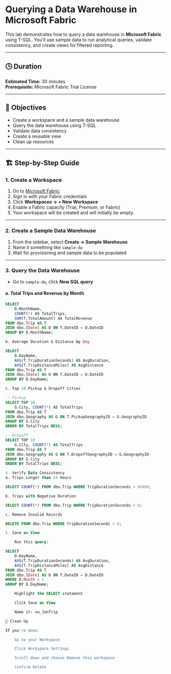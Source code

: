 # Querying a Data Warehouse in Microsoft Fabric

This lab demonstrates how to query a data warehouse in **Microsoft Fabric** using T-SQL. You'll use sample data to run analytical queries, validate consistency, and create views for filtered reporting.

---

## 🕒 Duration

**Estimated Time:** 30 minutes  
**Prerequisite:** Microsoft Fabric Trial License

---

## 🚀 Objectives

- Create a workspace and a sample data warehouse
- Query the data warehouse using T-SQL
- Validate data consistency
- Create a reusable view
- Clean up resources

---

## 🏗 Step-by-Step Guide

### 1. Create a Workspace

1. Go to [Microsoft Fabric](https://app.fabric.microsoft.com/home?experience=fabric)
2. Sign in with your Fabric credentials
3. Click **Workspaces → + New Workspace**
4. Enable a Fabric capacity (Trial, Premium, or Fabric)
5. Your workspace will be created and will initially be empty.

---

### 2. Create a Sample Data Warehouse

1. From the sidebar, select **Create → Sample Warehouse**
2. Name it something like `sample-dw`
3. Wait for provisioning and sample data to be populated

---

### 3. Query the Data Warehouse

- Go to `sample-dw`, click **New SQL query**

#### a. Total Trips and Revenue by Month
```sql
SELECT 
    D.MonthName, 
    COUNT(*) AS TotalTrips, 
    SUM(T.TotalAmount) AS TotalRevenue 
FROM dbo.Trip AS T
JOIN dbo.[Date] AS D ON T.DateID = D.DateID
GROUP BY D.MonthName;

b. Average Duration & Distance by Day

SELECT 
    D.DayName, 
    AVG(T.TripDurationSeconds) AS AvgDuration, 
    AVG(T.TripDistanceMiles) AS AvgDistance 
FROM dbo.Trip AS T
JOIN dbo.[Date] AS D ON T.DateID = D.DateID
GROUP BY D.DayName;

c. Top 10 Pickup & Dropoff Cities

-- Pickup
SELECT TOP 10 
    G.City, COUNT(*) AS TotalTrips 
FROM dbo.Trip AS T
JOIN dbo.Geography AS G ON T.PickupGeographyID = G.GeographyID
GROUP BY G.City
ORDER BY TotalTrips DESC;

-- Dropoff
SELECT TOP 10 
    G.City, COUNT(*) AS TotalTrips 
FROM dbo.Trip AS T
JOIN dbo.Geography AS G ON T.DropoffGeographyID = G.GeographyID
GROUP BY G.City
ORDER BY TotalTrips DESC;

4. Verify Data Consistency
a. Trips Longer than 24 Hours

SELECT COUNT(*) FROM dbo.Trip WHERE TripDurationSeconds > 86400;

b. Trips with Negative Duration

SELECT COUNT(*) FROM dbo.Trip WHERE TripDurationSeconds < 0;

c. Remove Invalid Records

DELETE FROM dbo.Trip WHERE TripDurationSeconds < 0;

5. Save as View

    Run this query:

SELECT 
    D.DayName, 
    AVG(T.TripDurationSeconds) AS AvgDuration, 
    AVG(T.TripDistanceMiles) AS AvgDistance 
FROM dbo.Trip AS T
JOIN dbo.[Date] AS D ON T.DateID = D.DateID
WHERE D.Month = 1
GROUP BY D.DayName;

    Highlight the SELECT statement

    Click Save as View

    Name it: vw_JanTrip

🧹 Clean Up

If you're done:

    Go to your Workspace

    Click Workspace Settings

    Scroll down and choose Remove this workspace

    Confirm Delete

